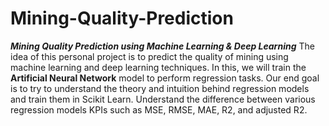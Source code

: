 # Mining-Quality-Prediction
***Mining Quality Prediction using Machine Learning &amp; Deep Learning***
The idea of this personal project is to predict the quality of mining using machine learning and deep learning techniques. 
In this, we will train  the **Artificial Neural Network** model to perform regression tasks. 
Our end goal is to try to understand the theory and intuition behind regression models and train them in Scikit Learn. 
Understand the difference between various regression models KPIs such as MSE, RMSE, MAE, R2, and adjusted R2.  
 
